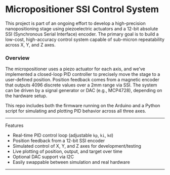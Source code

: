 # Micropositioner SSI Control System

This project is part of an ongoing effort to develop a high-precision nanopositioning stage using piezoelectric actuators and a 12-bit absolute SSI (Synchronous Serial Interface) encoder. The primary goal is to build a low-cost, high-accuracy control system capable of sub-micron repeatability across X, Y, and Z axes.

### Overview

The micropositioner uses a piezo actuator for each axis, and we’ve implemented a closed-loop PID controller to precisely move the stage to a user-defined position. Position feedback comes from a magnetic encoder that outputs 4096 discrete values over a 2mm range via SSI. The system can be driven by a signal generator or DAC (e.g., MCP4728), depending on the hardware setup.

This repo includes both the firmware running on the Arduino and a Python script for simulating and plotting PID behavior across all three axes.

---

Features

- Real-time PID control loop (adjustable `kp`, `ki`, `kd`)
- Position feedback from a 12-bit SSI encoder
- Simulated control of X, Y, and Z axes for development/testing
- Live plotting of position, output, and target over time
- Optional DAC support via I2C
- Easily swappable between simulation and real hardware

---


